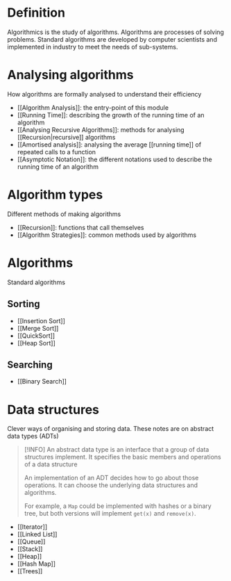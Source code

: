 # Definition
Algorithmics is the study of algorithms. Algorithms are processes of solving problems. Standard algorithms are developed by computer scientists and implemented in industry to meet the needs of sub-systems.

# Analysing algorithms
How algorithms are formally analysed to understand their efficiency

- [[Algorithm Analysis]]: the entry-point of this module
- [[Running Time]]: describing the growth of the running time of an algorithm
- [[Analysing Recursive Algorithms]]: methods for analysing [[Recursion|recursive]] algorithms
- [[Amortised analysis]]: analysing the average [[running time]] of repeated calls to a function
- [[Asymptotic Notation]]: the different notations used to describe the running time of an algorithm

# Algorithm types
Different methods of making algorithms

- [[Recursion]]: functions that call themselves
- [[Algorithm Strategies]]: common methods used by algorithms

# Algorithms
Standard algorithms

## Sorting
- [[Insertion Sort]]
- [[Merge Sort]]
- [[QuickSort]]
- [[Heap Sort]]

## Searching
- [[Binary Search]]

# Data structures
Clever ways of organising and storing data. These notes are on abstract data types (ADTs)

> [!INFO]
> An abstract data type is an interface that a group of data structures implement. It specifies the basic members and operations of a data structure
> 
> An implementation of an ADT decides how to go about those operations. It can choose the underlying data structures and algorithms.
> 
> For example, a `Map` could be implemented with hashes or a binary tree, but both versions will implement `get(x)` and `remove(x)`.

- [[Iterator]]
- [[Linked List]]
- [[Queue]]
- [[Stack]]
- [[Heap]]
- [[Hash Map]]
- [[Trees]]